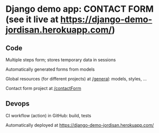 # Django demo app: CONTACT FORM (see it live at https://django-demo-jordisan.herokuapp.com/)

## Code

Multiple steps form; stores temporary data in sessions

Automatically generated forms from models

Global resources (for different projects) at [/general](./general): models, styles, ...

Contact form project at [/contactForm](./contactForm)

## Devops

CI workflow (action) in GitHub: build, tests

Automatically deployed at https://django-demo-jordisan.herokuapp.com/
